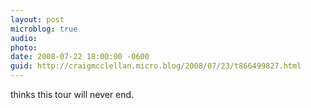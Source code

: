 ```yaml
---
layout: post
microblog: true
audio: 
photo: 
date: 2008-07-22 18:00:00 -0600
guid: http://craigmcclellan.micro.blog/2008/07/23/t866499827.html
---
```

thinks this tour will never end.
